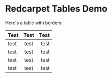 # Redcarpet Tables Demo

Here's a table with borders:

| Test | Test | Test | 
| -----|:----:|-----:|
| test | test | test |         
| test | test | test |
| test | test | test |
| test | test | test |
